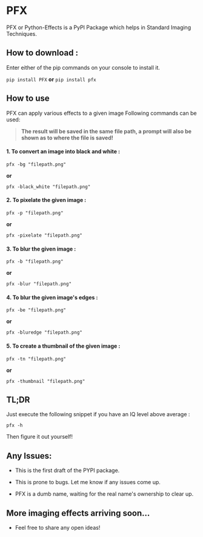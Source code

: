 # PFX
PFX or Python-Effects is a PyPI Package which helps in Standard Imaging Techniques.

## How to download :
Enter either of the pip commands on your console to install it.

`pip install PFX` **or** `pip install pfx`


## How to use
PFX can apply various effects to a given image
Following commands can be used:

> **The result will be saved in the same file path, a prompt will also be shown as to where the file is saved!**



#### 1. To convert an image into black and white :
```
pfx -bg "filepath.png"
```
**or**
```
pfx -black_white "filepath.png"
```

#### 2. To pixelate the given image :
```
pfx -p "filepath.png"
```
**or**
```
pfx -pixelate "filepath.png"
```
#### 3. To blur the given image :
```
pfx -b "filepath.png"
```
**or**
```
pfx -blur "filepath.png"
```
#### 4. To blur the given image's edges :
```
pfx -be "filepath.png"
```
**or**
```
pfx -bluredge "filepath.png"
```
#### 5. To create a thumbnail of the given image :
```
pfx -tn "filepath.png"
```
**or**
```
pfx -thumbnail "filepath.png"
```
## TL;DR 
Just execute the following snippet if you have an IQ level above average :
```
pfx -h
```
Then figure it out yourself!
## Any Issues:
- This is the first draft of the PYPI package.

- This is prone to bugs. Let me know if any issues come up.

- PFX is a dumb name, waiting for the real name's ownership to clear up.
## More imaging effects arriving soon...
- Feel free to share any open ideas!
